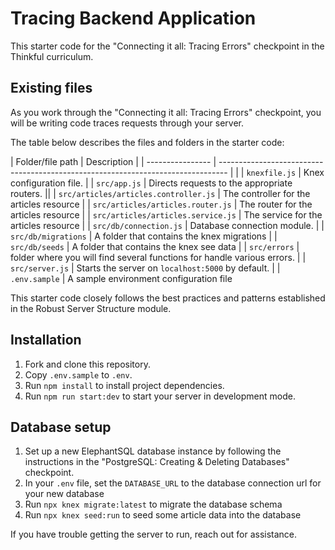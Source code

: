 # Tracing Backend Application

This starter code for the "Connecting it all: Tracing Errors" checkpoint in the Thinkful curriculum.

## Existing files

As you work through the "Connecting it all: Tracing Errors" checkpoint, you will be writing code traces requests through your server.

The table below describes the files and folders in the starter code:

| Folder/file path | Description |
| ---------------- | -------------------------------------------------------------------------------- | |
| `knexfile.js` | Knex configuration file. |
| `src/app.js` | Directs requests to the appropriate routers. ||
| `src/articles/articles.controller.js` | The controller for the articles resource |
| `src/articles/articles.router.js` | The router for the articles resource |
| `src/articles/articles.service.js` | The service for the articles resource |
| `src/db/connection.js` | Database connection module. |
| `src/db/migrations` | A folder that contains the knex migrations |
| `src/db/seeds` | A folder that contains the knex see data |
| `src/errors` | folder where you will find several functions for handle various errors. |
| `src/server.js` | Starts the server on `localhost:5000` by default. |
| `.env.sample` | A sample environment configuration file

This starter code closely follows the best practices and patterns established in the Robust Server Structure module.

## Installation

1. Fork and clone this repository.
1. Copy `.env.sample` to `.env`.
1. Run `npm install` to install project dependencies.
1. Run `npm run start:dev` to start your server in development mode.

## Database setup

1. Set up a new ElephantSQL database instance by following the instructions in the "PostgreSQL: Creating & Deleting Databases" checkpoint.
1. In your `.env` file, set the `DATABASE_URL` to the database connection url for your new database
1. Run `npx knex migrate:latest` to migrate the database schema
1. Run `npx knex seed:run` to seed some article data into the database

If you have trouble getting the server to run, reach out for assistance.
